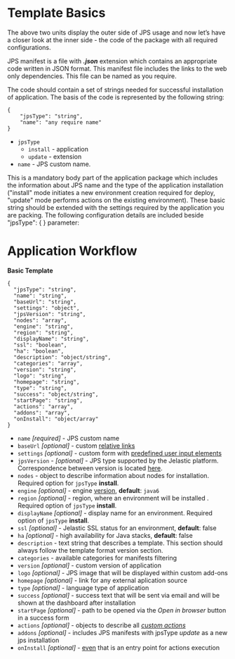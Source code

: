 # Template Basics

The above two units display the outer side of JPS usage and now let’s have a closer look at the inner side - the code of the package with all required configurations.

JPS manifest is a file with <b>*.json*</b> extension which contains an appropriate code written in JSON format. This manifest file includes the links to the web only dependencies. This file can be named as you require. 

The code should contain a set of strings needed for successful installation of application. The basis of the code is represented by the following string:

```
{
    "jpsType": "string",
    "name": "any require name"
}
```

- `jpsType`
    - `install` - application 
    - `update` - extension  
- `name` - JPS custom name. 

This is a mandatory body part of the application package which includes the information about JPS name and the type of the application installation ("install" mode initiates a new environment creation required for deploy, "update" mode performs actions on the existing environment).
These basic string should be extended with the settings required by the application you are packing. The following configuration details are included beside "jpsType": { } parameter:

# Application Workflow

**Basic Template**
```
{
  "jpsType": "string",
  "name": "string",
  "baseUrl": "string",
  "settings": "object",
  "jpsVersion": "string",
  "nodes": "array",
  "engine": "string",
  "region": "string",
  "displayName": "string",
  "ssl": "boolean",
  "ha": "boolean",
  "description": "object/string",
  "categories": "array",
  "version": "string",
  "logo": "string",
  "homepage": "string",
  "type": "string",
  "success": "object/string",
  "startPage": "string",
  "actions": "array",
  "addons": "array",
  "onInstall": "object/array"
}
```

- `name` *[required]* - JPS custom name      
- `baseUrl` *[optional]* - custom [relative links](http://docs.cloudscripting.com/creating-templates/relative-links/)                 
- `settings` *[optional]* - custom form with [predefined user input elements](http://docs.cloudscripting.com/creating-templates/user-input-parameters/)          
- `jpsVersion` - *[optional]* - JPS type supported by the Jelastic platform. Correspondence between version is located [here](http://docs.cloudscripting.com/jelastic-cs-correspondence/).                  
- `nodes` - object to describe information about nodes for installation. Required option for `jpsType` **install**.          
- `engine` *[optional]* - engine [version](/reference/container-types/#engine-versions-engine), **default**: `java6`      
- `region` *[optional]* - region, where an environment will be installed . Required option of `jpsType` **install**.          
- `displayName` *[optional]* - display name for an environment. Required option of `jpsType` **install**.      
- `ssl` *[optional]* - Jelastic SSL status for an environment, **default**: false         
- `ha` *[optional]* - high availability for Java stacks, **default**: false                  
- `description` - text string that describes a template. This section should always follow the template format version section.          
- `categories` - available categories for manifests filtering                   
- `version` *[optional]* - custom version of application                        
- `logo` *[optional]* - JPS image that will be displayed within custom add-ons                
- `homepage` *[optional]* - link for any external aplication source        
- `type` *[optional]* - language type of application           
- `success` *[optional]* - success text that will be sent via email and will be shown at the dashboard after installation      
- `startPage` *[optional]* - path to be opened via the *Open in browser* button in a success form                          
- `actions` *[optional]* - objects to describe all [*custom actions*](/reference/actions/#custom-actions)             
- `addons` *[optional]* - includes JPS manifests with jpsType *update* as a new jps installation      
- `onInstall` *[optional]* - [even](http://docs.cloudscripting.com/reference/events/#oninstall) that is an entry point for actions execution                            
